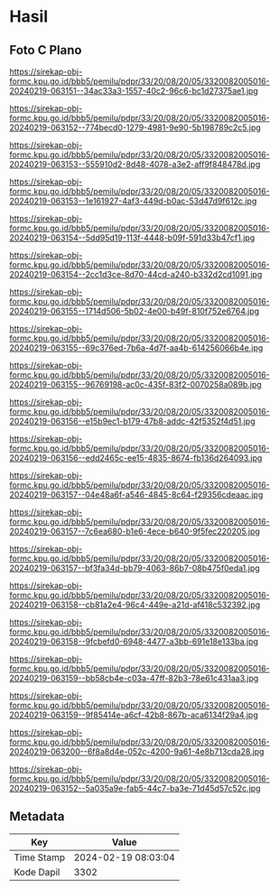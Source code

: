 # Hasil

## Foto C Plano

https://sirekap-obj-formc.kpu.go.id/bbb5/pemilu/pdpr/33/20/08/20/05/3320082005016-20240219-063151--34ac33a3-1557-40c2-96c6-bc1d27375ae1.jpg

https://sirekap-obj-formc.kpu.go.id/bbb5/pemilu/pdpr/33/20/08/20/05/3320082005016-20240219-063152--774becd0-1279-4981-9e90-5b198789c2c5.jpg

https://sirekap-obj-formc.kpu.go.id/bbb5/pemilu/pdpr/33/20/08/20/05/3320082005016-20240219-063153--555910d2-8d48-4078-a3e2-aff9f848478d.jpg

https://sirekap-obj-formc.kpu.go.id/bbb5/pemilu/pdpr/33/20/08/20/05/3320082005016-20240219-063153--1e161927-4af3-449d-b0ac-53d47d9f612c.jpg

https://sirekap-obj-formc.kpu.go.id/bbb5/pemilu/pdpr/33/20/08/20/05/3320082005016-20240219-063154--5dd95d19-113f-4448-b09f-591d33b47cf1.jpg

https://sirekap-obj-formc.kpu.go.id/bbb5/pemilu/pdpr/33/20/08/20/05/3320082005016-20240219-063154--2cc1d3ce-8d70-44cd-a240-b332d2cd1091.jpg

https://sirekap-obj-formc.kpu.go.id/bbb5/pemilu/pdpr/33/20/08/20/05/3320082005016-20240219-063155--1714d506-5b02-4e00-b49f-810f752e6764.jpg

https://sirekap-obj-formc.kpu.go.id/bbb5/pemilu/pdpr/33/20/08/20/05/3320082005016-20240219-063155--69c376ed-7b6a-4d7f-aa4b-614256066b4e.jpg

https://sirekap-obj-formc.kpu.go.id/bbb5/pemilu/pdpr/33/20/08/20/05/3320082005016-20240219-063155--96769198-ac0c-435f-83f2-0070258a089b.jpg

https://sirekap-obj-formc.kpu.go.id/bbb5/pemilu/pdpr/33/20/08/20/05/3320082005016-20240219-063156--e15b9ec1-b179-47b8-addc-42f5352f4d51.jpg

https://sirekap-obj-formc.kpu.go.id/bbb5/pemilu/pdpr/33/20/08/20/05/3320082005016-20240219-063156--edd2465c-ee15-4835-8674-fb136d264093.jpg

https://sirekap-obj-formc.kpu.go.id/bbb5/pemilu/pdpr/33/20/08/20/05/3320082005016-20240219-063157--04e48a6f-a546-4845-8c64-f29356cdeaac.jpg

https://sirekap-obj-formc.kpu.go.id/bbb5/pemilu/pdpr/33/20/08/20/05/3320082005016-20240219-063157--7c6ea680-b1e6-4ece-b640-9f5fec220205.jpg

https://sirekap-obj-formc.kpu.go.id/bbb5/pemilu/pdpr/33/20/08/20/05/3320082005016-20240219-063157--bf3fa34d-bb79-4063-86b7-08b475f0eda1.jpg

https://sirekap-obj-formc.kpu.go.id/bbb5/pemilu/pdpr/33/20/08/20/05/3320082005016-20240219-063158--cb81a2e4-96c4-449e-a21d-af418c532392.jpg

https://sirekap-obj-formc.kpu.go.id/bbb5/pemilu/pdpr/33/20/08/20/05/3320082005016-20240219-063158--9fcbefd0-6948-4477-a3bb-691e18e133ba.jpg

https://sirekap-obj-formc.kpu.go.id/bbb5/pemilu/pdpr/33/20/08/20/05/3320082005016-20240219-063159--bb58cb4e-c03a-47ff-82b3-78e61c431aa3.jpg

https://sirekap-obj-formc.kpu.go.id/bbb5/pemilu/pdpr/33/20/08/20/05/3320082005016-20240219-063159--9f85414e-a6cf-42b8-867b-aca6134f29a4.jpg

https://sirekap-obj-formc.kpu.go.id/bbb5/pemilu/pdpr/33/20/08/20/05/3320082005016-20240219-063200--6f8a8d4e-052c-4200-9a61-4e8b713cda28.jpg

https://sirekap-obj-formc.kpu.go.id/bbb5/pemilu/pdpr/33/20/08/20/05/3320082005016-20240219-063152--5a035a9e-fab5-44c7-ba3e-71d45d57c52c.jpg


## Metadata

| Key        | Value               |
| ---------- | ------------------- |
| Time Stamp | 2024-02-19 08:03:04 |
| Kode Dapil | 3302                |



